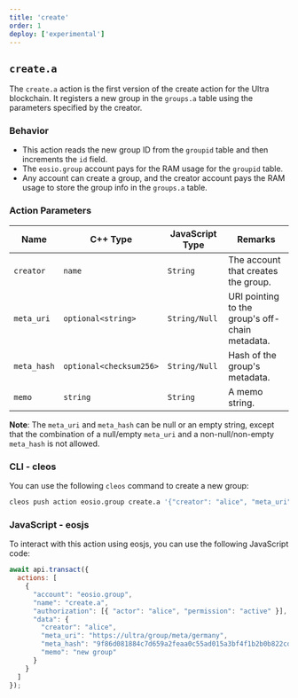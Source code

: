```yaml
---
title: 'create'
order: 1
deploy: ['experimental']
---
```


## `create.a`

The `create.a` action is the first version of the create action for the Ultra blockchain. It registers a new group in the `groups.a` table using the parameters specified by the creator.

### Behavior

- This action reads the new group ID from the `groupid` table and then increments the `id` field.
- The `eosio.group` account pays for the RAM usage for the `groupid` table.
- Any account can create a group, and the creator account pays the RAM usage to store the group info in the `groups.a` table.

### Action Parameters

| Name       | C++ Type         | JavaScript Type | Remarks                                                                                                                                                                     |
|------------|------------------|-----------------|-----------------------------------------------------------------------------------------------------------------------------------------------------------------------------|
| `creator`  | `name`           | `String`        | The account that creates the group.                                                                                                                                          |
| `meta_uri` | `optional<string>`| `String/Null`   | URI pointing to the group's off-chain metadata.                                                                                                                              |
| `meta_hash`| `optional<checksum256>`| `String/Null` | Hash of the group's metadata.                                                                                                                                                |
| `memo`     | `string`         | `String`        | A memo string.                                                                                                                                                               |

**Note**: The `meta_uri` and `meta_hash` can be null or an empty string, except that the combination of a null/empty `meta_uri` and a non-null/non-empty `meta_hash` is not allowed.

### CLI - cleos

You can use the following `cleos` command to create a new group:

```bash
cleos push action eosio.group create.a '{"creator": "alice", "meta_uri": "https://ultra/group/meta/germany", "meta_hash": "9f86d081884c7d659a2feaa0c55ad015a3bf4f1b2b0b822cd15d6c15b0f00a08", "memo": "new group"}' -p alice@active
```

### JavaScript - eosjs

To interact with this action using eosjs, you can use the following JavaScript code:

```javascript
await api.transact({
  actions: [
    {
      "account": "eosio.group",
      "name": "create.a",
      "authorization": [{ "actor": "alice", "permission": "active" }],
      "data": {
        "creator": "alice",
        "meta_uri": "https://ultra/group/meta/germany",
        "meta_hash": "9f86d081884c7d659a2feaa0c55ad015a3bf4f1b2b0b822cd15d6c15b0f00a08",
        "memo": "new group"
      }
    }
  ]
});
```
